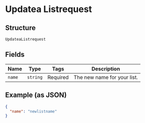 
# Updatea Listrequest

## Structure

`UpdateaListrequest`

## Fields

| Name | Type | Tags | Description |
|  --- | --- | --- | --- |
| `name` | `string` | Required | The new name for your list. |

## Example (as JSON)

```json
{
  "name": "newlistname"
}
```

